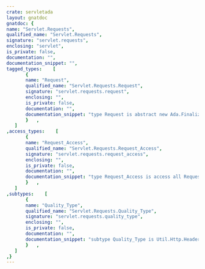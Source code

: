 ```yaml
---
crate: servletada
layout: gnatdoc
gnatdoc: {
name: "Servlet.Requests",
qualified_name: "Servlet.Requests",
signature: "servlet.requests",
enclosing: "servlet",
is_private: false,
documentation: "",
documentation_snippet: "",
tagged_types:    [
       {
       name: "Request",
       qualified_name: "Servlet.Requests.Request",
       signature: "servlet.requests.request",
       enclosing: "",
       is_private: false,
       documentation: "",
       documentation_snippet: "type Request is abstract new Ada.Finalization.Limited_Controlled with private;",
       }   ,
   ]
,access_types:    [
       {
       name: "Request_Access",
       qualified_name: "Servlet.Requests.Request_Access",
       signature: "servlet.requests.request_access",
       enclosing: "",
       is_private: false,
       documentation: "",
       documentation_snippet: "type Request_Access is access all Request'Class;",
       }   ,
   ]
,subtypes:    [
       {
       name: "Quality_Type",
       qualified_name: "Servlet.Requests.Quality_Type",
       signature: "servlet.requests.quality_type",
       enclosing: "",
       is_private: false,
       documentation: "",
       documentation_snippet: "subtype Quality_Type is Util.Http.Headers.Quality_Type;",
       }   ,
   ]
,}
---
```

